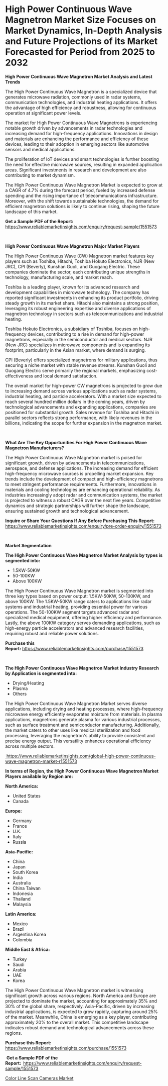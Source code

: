 <p><h1>High Power Continuous Wave Magnetron Market Size Focuses on Market Dynamics, In-Depth Analysis and Future Projections of its Market Forecasted for Period from 2025 to 2032</h1></p><p><strong>High Power Continuous Wave Magnetron Market Analysis and Latest Trends</strong></p>
<p><p>The High Power Continuous Wave Magnetron is a specialized device that generates microwave radiation, commonly used in radar systems, communication technologies, and industrial heating applications. It offers the advantage of high efficiency and robustness, allowing for continuous operation at significant power levels. </p><p>The market for High Power Continuous Wave Magnetrons is experiencing notable growth driven by advancements in radar technologies and increasing demand for high-frequency applications. Innovations in design and materials are enhancing the performance and efficiency of these devices, leading to their adoption in emerging sectors like automotive sensors and medical applications. </p><p>The proliferation of IoT devices and smart technologies is further boosting the need for effective microwave sources, resulting in expanded application areas. Significant investments in research and development are also contributing to market dynamism. </p><p>The High Power Continuous Wave Magnetron Market is expected to grow at a CAGR of 4.7% during the forecast period, fueled by increased defense spending and the rising importance of telecommunications infrastructure. Moreover, with the shift towards sustainable technologies, the demand for efficient magnetron solutions is likely to continue rising, shaping the future landscape of this market.</p></p>
<p><strong>Get a Sample PDF of the Report:&nbsp;</strong> <a href="https://www.reliablemarketinsights.com/enquiry/request-sample/1551573?utm_campaign=2453&utm_medium=2&utm_source=Github&utm_content=ia&utm_term=12022025&utm_id=high-power-continuous-wave-magnetron">https://www.reliablemarketinsights.com/enquiry/request-sample/1551573</a></p>
<p>&nbsp;</p>
<p><strong>High Power Continuous Wave Magnetron Major Market Players</strong></p>
<p><p>The High Power Continuous Wave (CW) Magnetron market features key players such as Toshiba, Hitachi, Toshiba Hokuto Electronics, NJR (New JRC), CPI (Beverly), Kunshan Guoli, and Guogang Electric. These companies dominate the sector, each contributing unique strengths in technology, manufacturing scale, and market reach.</p><p>Toshiba is a leading player, known for its advanced research and development capabilities in microwave technology. The company has reported significant investments in enhancing its product portfolio, driving steady growth in its market share. Hitachi also maintains a strong position, leveraging its robust engineering expertise and diverse applications of magnetron technology in sectors such as telecommunications and industrial heating.</p><p>Toshiba Hokuto Electronics, a subsidiary of Toshiba, focuses on high-frequency devices, contributing to a rise in demand for high-power magnetrons, especially in the semiconductor and medical sectors. NJR (New JRC) specializes in microwave components and is expanding its footprint, particularly in the Asian market, where demand is surging.</p><p>CPI (Beverly) offers specialized magnetrons for military applications, thus securing a niche market with stable revenue streams. Kunshan Guoli and Guogang Electric serve primarily the regional markets, emphasizing cost-effectiveness and local demand satisfaction.</p><p>The overall market for high-power CW magnetrons is projected to grow due to increasing demand across various applications such as radar systems, industrial heating, and particle accelerators. With a market size expected to reach several hundred million dollars in the coming years, driven by technological advancements and expanding applications, companies are positioned for substantial growth. Sales revenue for Toshiba and Hitachi in parallel sectors reflects strong performance, with likely revenues in the billions, indicating the scope for further expansion in the magnetron market.</p></p>
<p>&nbsp;</p>
<p><strong>What Are The Key Opportunities For High Power Continuous Wave Magnetron Manufacturers?</strong></p>
<p><p>The High Power Continuous Wave Magnetron market is poised for significant growth, driven by advancements in telecommunications, aerospace, and defense applications. The increasing demand for efficient high-frequency microwave sources is propelling market expansion. Key trends include the development of compact and high-efficiency magnetrons to meet stringent performance requirements. Furthermore, innovations in materials and cooling technologies are enhancing operational reliability. As industries increasingly adopt radar and communication systems, the market is projected to witness a robust CAGR over the next five years. Competitive dynamics and strategic partnerships will further shape the landscape, ensuring sustained growth and technological advancement.</p></p>
<p><strong>Inquire or Share Your Questions If Any Before Purchasing This Report:</strong> <a href="https://www.reliablemarketinsights.com/enquiry/pre-order-enquiry/1551573?utm_campaign=2453&utm_medium=2&utm_source=Github&utm_content=ia&utm_term=12022025&utm_id=high-power-continuous-wave-magnetron">https://www.reliablemarketinsights.com/enquiry/pre-order-enquiry/1551573</a></p>
<p>&nbsp;</p>
<p><strong>Market Segmentation</strong></p>
<p><strong>The High Power Continuous Wave Magnetron Market Analysis by types is segmented into:</strong></p>
<p><ul><li>1.5KW-50KW</li><li>50-100KW</li><li>Above 100KW</li></ul></p>
<p><p>The High Power Continuous Wave Magnetron market is segmented into three key types based on power output: 1.5KW-50KW, 50-100KW, and above 100KW. The 1.5KW-50KW range caters to applications like radar systems and industrial heating, providing essential power for various operations. The 50-100KW segment targets advanced radar and specialized medical equipment, offering higher efficiency and performance. Lastly, the above 100KW category serves demanding applications, such as high-energy particle accelerators and advanced research facilities, requiring robust and reliable power solutions.</p></p>
<p><strong>Purchase this Report:&nbsp;</strong><a href="https://www.reliablemarketinsights.com/purchase/1551573?utm_campaign=2453&utm_medium=2&utm_source=Github&utm_content=ia&utm_term=12022025&utm_id=high-power-continuous-wave-magnetron">https://www.reliablemarketinsights.com/purchase/1551573</a></p>
<p>&nbsp;</p>
<p><strong>The High Power Continuous Wave Magnetron Market Industry Research by Application is segmented into:</strong></p>
<p><ul><li>Drying/Heating</li><li>Plasma</li><li>Others</li></ul></p>
<p><p>The High Power Continuous Wave Magnetron Market serves diverse applications, including drying and heating processes, where high-frequency microwave energy efficiently evaporates moisture from materials. In plasma applications, magnetrons generate plasma for various industrial processes, such as surface treatment and semiconductor manufacturing. Additionally, the market caters to other uses like medical sterilization and food processing, leveraging the magnetron's ability to provide consistent and precise energy output. This versatility enhances operational efficiency across multiple sectors.</p></p>
<p><a href="https://www.reliablemarketinsights.com/global-high-power-continuous-wave-magnetron-market-r1551573?utm_campaign=2453&utm_medium=2&utm_source=Github&utm_content=ia&utm_term=12022025&utm_id=high-power-continuous-wave-magnetron">&nbsp;https://www.reliablemarketinsights.com/global-high-power-continuous-wave-magnetron-market-r1551573</a></p>
<p><strong>In terms of Region, the High Power Continuous Wave Magnetron Market Players available by Region are:</strong></p>
<p>
    <p> <strong> North America: </strong>
        <ul>
            <li>United States</li>
            <li>Canada</li>
        </ul>
        </p> 
    <p> <strong> Europe: </strong>
        <ul>
            <li>Germany</li>
            <li>France</li>
            <li>U.K.</li>
            <li>Italy</li>
            <li>Russia</li>
        </ul>
        </p> 
    <p> <strong> Asia-Pacific: </strong>
        <ul>
            <li>China</li>
            <li>Japan</li>
            <li>South Korea</li>
            <li>India</li>
            <li>Australia</li>
            <li>China Taiwan</li>
            <li>Indonesia</li>
            <li>Thailand</li>
            <li>Malaysia</li>
        </ul>
        </p> 
    <p> <strong> Latin America: </strong>
        <ul>
            <li>Mexico</li>
            <li>Brazil</li>
            <li>Argentina Korea</li>
            <li>Colombia</li>
        </ul>
        </p> 
    <p> <strong> Middle East & Africa: </strong>
        <ul>
            <li>Turkey</li>
            <li>Saudi</li>
            <li>Arabia</li>
            <li>UAE</li>
            <li>Korea</li>
        </ul>
    </p>
    </p>
<p><p>The High Power Continuous Wave Magnetron market is witnessing significant growth across various regions. North America and Europe are projected to dominate the market, accounting for approximately 35% and 30% of the global share, respectively. Asia-Pacific, driven by increasing industrial applications, is expected to grow rapidly, capturing around 25% of the market. Meanwhile, China is emerging as a key player, contributing approximately 20% to the overall market. This competitive landscape indicates robust demand and technological advancements across these regions.</p></p>
<p><strong>Purchase this Report: </strong><a href="https://www.reliablemarketinsights.com/purchase/1551573?utm_campaign=2453&utm_medium=2&utm_source=Github&utm_content=ia&utm_term=12022025&utm_id=high-power-continuous-wave-magnetron">https://www.reliablemarketinsights.com/purchase/1551573</a></p>
<p>&nbsp;<strong>Get a Sample PDF of the Report:&nbsp;&nbsp;</strong><a href="https://www.reliablemarketinsights.com/enquiry/request-sample/1551573?utm_campaign=2453&utm_medium=2&utm_source=Github&utm_content=ia&utm_term=12022025&utm_id=high-power-continuous-wave-magnetron">https://www.reliablemarketinsights.com/enquiry/request-sample/1551573</a></p>
<p><strong></strong></p>
<p><p><a href="https://github.com/sungbruington660/Market-Research-Report-List-1/blob/main/color-line-scan-cameras-market.md?utm_campaign=2453&utm_medium=2&utm_source=Github&utm_content=ia&utm_term=12022025&utm_id=high-power-continuous-wave-magnetron">Color Line Scan Cameras Market</a></p></p>